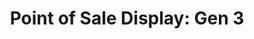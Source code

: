 ---
layout: project
title: "Point of Sale Display: Gen 3"
client: "Fivestars"
year: "2020"
sector: "Consumer electronics, point of sale"
description: "A modular point of sale product designed for two different customers."
brief: "Keydesign supported Fivestars, a startup offering loyalty and payment services to small businesses, by designing three generations of POS products as their user base increased, ultimately leading to their acquisition by SumUp. In this third generation device, they wanted to make a stronger brand statement in this competitive market."
solution: "As Fivestars' business expanded, the need for a fully custom-made product became apparent. We designed an innovative product that catered to Fivestars' diverse customer needs, allowing seamless usage as Loyalty-only or easily adaptable for those who also desired Loyalty + Pay options, by simply adding the optional payment base module. By creating this modular design, we significantly decreased production and distribution costs. Despite the increased complexity compared to the previous-generation designs, we successfully maintained the Fivestars' visual identity that we had defined from the beginning."
services:
 - "design research"
 - "branding and identity"
 - "ideation"
 - "user-centered design"
 - "ergonomics"
 - "prototyping"
 - "3D CAD modeling"
 - "surfacing"
 - "color"
 - "material"
 - "finish selection (CMF)"
 - "design documentation (tech pack)"
 - "collaboration with engineers and developers"
link: "https://www.fivestars.com/"
main_image: "/assets/images/projects/five_stars__point_of_sale_display_gen3/h_w_Point of Sale Display gen3.jpg"
images:
 - "/assets/images/projects/five_stars__point_of_sale_display_gen3/p_w_Point of Sale Display gen3_01.jpg"
 - "/assets/images/projects/five_stars__point_of_sale_display_gen3/p_w_Point of Sale Display gen3_02.jpg"
 - "/assets/images/projects/five_stars__point_of_sale_display_gen3/p_w_Point of Sale Display gen3_03.jpg"
permalink: /five_stars__point_of_sale_display_gen3/
---